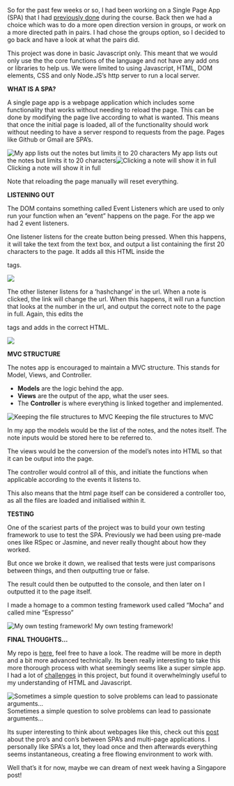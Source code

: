 So for the past few weeks or so, I had been working on a Single Page App (SPA) that I had [previously done](https://thep-log.blogspot.co.uk/2017/09/makers-week-seven-single-page-app.html) during the course. Back then we had a choice which was to do a more open direction version in groups, or work on a more directed path in pairs. I had chose the groups option, so I decided to go back and have a look at what the pairs did.

This project was done in basic Javascript only. This meant that we would only use the the core functions of the language and not have any add ons or libraries to help us. We were limited to using Javascript, HTML, DOM elements, CSS and only Node.JS’s http server to run a local server.

**WHAT IS A SPA?**

A single page app is a webpage application which includes some functionality that works without needing to reload the page. This can be done by modifying the page live according to what is wanted. This means that once the initial page is loaded, all of the functionality should work without needing to have a server respond to requests from the page. Pages like Github or Gmail are SPA’s.

![My app lists out the notes but limits it to 20 characters](https://cdn-images-1.medium.com/max/800/0*uM7ASv0G0R-BhzQj.png)
My app lists out the notes but limits it to 20 characters![Clicking a note will show it in full](https://cdn-images-1.medium.com/max/800/0*WB3as8qMsrCF04Dn.png)
Clicking a note will show it in full

Note that reloading the page manually will reset everything.

**LISTENING OUT**

The DOM contains something called Event Listeners which are used to only run your function when an “event” happens on the page. For the app we had 2 event listeners.

One listener listens for the create button being pressed. When this happens, it will take the text from the text box, and output a list containing the first 20 characters to the page. It adds all this HTML inside the <div id=app> tags.

![](https://cdn-images-1.medium.com/max/800/0*wzqmPvT3Azw5m9S7.png)

The other listener listens for a ‘hashchange’ in the url. When a note is clicked, the link will change the url. When this happens, it will run a function that looks at the number in the url, and output the correct note to the page in full. Again, this edits the <div id=app> tags and adds in the correct HTML.

![](https://cdn-images-1.medium.com/max/800/0*AzbCHELJJOdC3AEZ.png)

**MVC STRUCTURE**

The notes app is encouraged to maintain a MVC structure. This stands for Model, Views, and Controller.

*   **Models** are the logic behind the app.
*   **Views** are the output of the app, what the user sees.
*   The **Controller** is where everything is linked together and implemented.

![Keeping the file structures to MVC](https://cdn-images-1.medium.com/max/800/0*L-PycPr_Xnl0DSv8.png)
Keeping the file structures to MVC

In my app the models would be the list of the notes, and the notes itself. The note inputs would be stored here to be referred to.

The views would be the conversion of the model’s notes into HTML so that it can be output into the page.

The controller would control all of this, and initiate the functions when applicable according to the events it listens to.

This also means that the html page itself can be considered a controller too, as all the files are loaded and initialised within it.

**TESTING**

One of the scariest parts of the project was to build your own testing framework to use to test the SPA. Previously we had been using pre-made ones like RSpec or Jasmine, and never really thought about how they worked.

But once we broke it down, we realised that tests were just comparisons between things, and then outputting true or false.

The result could then be outputted to the console, and then later on I outputted it to the page itself.

I made a homage to a common testing framework used called “Mocha” and called mine “Espresso”

![My own testing framework!](https://cdn-images-1.medium.com/max/800/0*WtiYwt2c0_6702ku.png)
My own testing framework!

**FINAL THOUGHTS…**

My repo is [here](https://github.com/puyanwei/Notes-App-SPA), feel free to have a look. The readme will be more in depth and a bit more advanced technically. Its been really interesting to take this more thorough process with what seemingly seems like a super simple app. I had a lot of [challenges](https://github.com/puyanwei/Notes-App-SPA#challenges) in this project, but found it overwhelmingly useful to my understanding of HTML and Javascript.

![Sometimes a simple question to solve problems can lead to passionate arguments…](https://cdn-images-1.medium.com/max/800/0*xEHlwgfJyvm9MNXu.png)
Sometimes a simple question to solve problems can lead to passionate arguments…

Its super interesting to think about webpages like this, check out this [post](https://medium.com/@NeotericEU/single-page-application-vs-multiple-page-application-2591588efe58) about the pro’s and con’s between SPA’s and multi-page applications. I personally like SPA’s a lot, they load once and then afterwards everything seems instantaneous, creating a free flowing environment to work with.

Well that’s it for now, maybe we can dream of next week having a Singapore post!